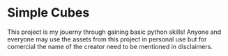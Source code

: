 # Simple Cubes
This project is my jouerny through gaining basic python skills!
Anyone and everyone may use the assets from this project in personal use but for comercial the name of the creator need to be mentioned in disclaimers.
